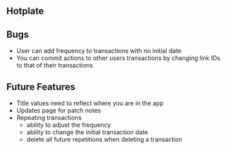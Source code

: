 Hotplate
------------------------------

Bugs
------------------------------
* User can add frequency to transactions with no initial date
* You can commit actions to other users transactions by changing link IDs to that of their transactions

Future Features
------------------------------

* Title values need to reflect where you are in the app
* Updates page for patch notes
* Repeating transactions
    * ability to adjust the frequency
    * ability to change the initial transaction date
    * delete all future repetitions when deleting a transaction